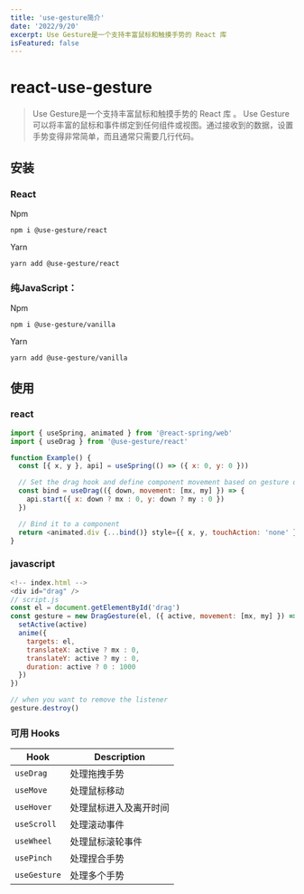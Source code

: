 ```yaml
---
title: 'use-gesture简介'
date: '2022/9/20'
excerpt: Use Gesture是一个支持丰富鼠标和触摸手势的 React 库
isFeatured: false
---
```


# react-use-gesture

> Use Gesture是一个支持丰富鼠标和触摸手势的 React 库 。 Use Gesture可以将丰富的鼠标和事件绑定到任何组件或视图。通过接收到的数据，设置手势变得非常简单，而且通常只需要几行代码。



## 安装

### React

Npm

```
npm i @use-gesture/react
```

Yarn

```
yarn add @use-gesture/react
```

### 纯JavaScript：

Npm

```
npm i @use-gesture/vanilla
```

Yarn

```
yarn add @use-gesture/vanilla
```

## 使用

### react

```js
import { useSpring, animated } from '@react-spring/web'
import { useDrag } from '@use-gesture/react'

function Example() {
  const [{ x, y }, api] = useSpring(() => ({ x: 0, y: 0 }))

  // Set the drag hook and define component movement based on gesture data
  const bind = useDrag(({ down, movement: [mx, my] }) => {
    api.start({ x: down ? mx : 0, y: down ? my : 0 })
  })

  // Bind it to a component
  return <animated.div {...bind()} style={{ x, y, touchAction: 'none' }} />
}
```

### javascript

```js
<!-- index.html -->
<div id="drag" />
// script.js
const el = document.getElementById('drag')
const gesture = new DragGesture(el, ({ active, movement: [mx, my] }) => {
  setActive(active)
  anime({
    targets: el,
    translateX: active ? mx : 0,
    translateY: active ? my : 0,
    duration: active ? 0 : 1000
  })
})

// when you want to remove the listener
gesture.destroy()
```

### 可用 Hooks

| Hook         | Description            |
| ------------ | ---------------------- |
| `useDrag`    | 处理拖拽手势           |
| `useMove`    | 处理鼠标移动           |
| `useHover`   | 处理鼠标进入及离开时间 |
| `useScroll`  | 处理滚动事件           |
| `useWheel`   | 处理鼠标滚轮事件       |
| `usePinch`   | 处理捏合手势           |
| `useGesture` | 处理多个手势           |